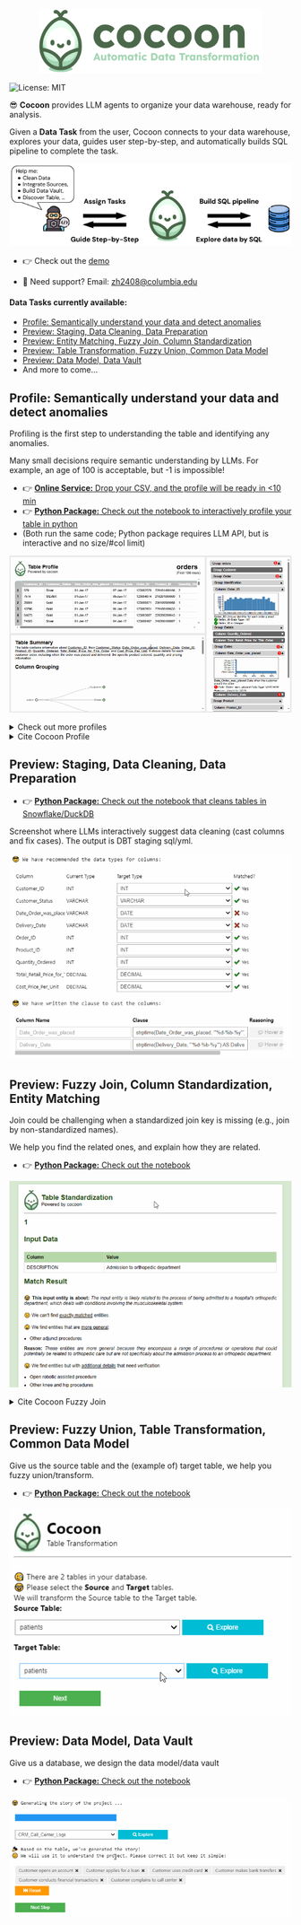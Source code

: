 <div align="center">
  <img src="./images/cocoon_logo.png" alt="Cocoon Logo" width="400"/>
</div>

![License: MIT](https://img.shields.io/badge/License-MIT-yellow.svg)

😎 **Cocoon** provides LLM agents to organize your data warehouse, ready for analysis.

Given a **Data Task** from the user, Cocoon connects to your data warehouse, explores your data, guides user step-by-step, and automatically builds SQL pipeline to complete the task.

<div align="center">
  <img src="./images/arch.png" alt="Cocoon Logo" />
</div>

- 👉 Check out the [demo](https://youtu.be/d9BIEGD7xok)

- 👐 Need support? Email: zh2408@columbia.edu

#### Data Tasks currently available:
- [Profile: Semantically understand your data and detect anomalies](#profile-semantically-understand-your-data-and-detect-anomalies)
- [Preview: Staging, Data Cleaning, Data Preparation](#preview-staging-data-cleaning-data-preparation)
- [Preview: Entity Matching, Fuzzy Join, Column Standardization](#preview-fuzzy-join-column-standardization-entity-matching)
- [Preview: Table Transformation, Fuzzy Union, Common Data Model](#preview-fuzzy-union-table-transformation-common-data-model)
- [Preview: Data Model, Data Vault](#preview-data-model-data-vault)
- And more to come...


## Profile: Semantically understand your data and detect anomalies


Profiling is the first step to understanding the table and identifying any anomalies.

Many small decisions require semantic understanding by LLMs. For example, an age of 100 is acceptable, but -1 is impossible!

- 👉 [**Online Service:** Drop your CSV, and the profile will be ready in <10 min](https://cocoon-data-transformation.github.io/page/)
- 👉 [**Python Package:** Check out the notebook to interactively profile your table in python](https://colab.research.google.com/github/Cocoon-Data-Transformation/cocoon/blob/main/demo/Cocoon_Profile.ipynb)
- (Both run the same code; Python package requires LLM API, but is interactive and no size/#col limit)
  
![](./images/profile.gif)

<details>
  <summary>Check out more profiles</summary>
  
| Dataset Title                              | Profile Link |
|--------------------------------------------|--------------|
| AQI and Latitude/Longitude of Countries    | [View Profile](https://cocoon-data-transformation.github.io/page/profile_gallery/Cocoon_Profile_AQI_and_Lat_Long_of_Countries.html) |
| 2020 Property Sales Data                   | [View Profile](https://cocoon-data-transformation.github.io/page/profile_gallery/Cocoon_Profile__2020_property_sales_data.html) |
| AAC Shelter Cat Outcome                    | [View Profile](https://cocoon-data-transformation.github.io/page/profile_gallery/Cocoon_Profile_aac_shelter_cat_outcome_eng.html) |
| Books                                      | [View Profile](https://cocoon-data-transformation.github.io/page/profile_gallery/Cocoon_Profile_books.html) |
| Cancer                                     | [View Profile](https://cocoon-data-transformation.github.io/page/profile_gallery/Cocoon_Profile_cancer.html) |
| Divorces 2000-2015                         | [View Profile](https://cocoon-data-transformation.github.io/page/profile_gallery/Cocoon_Profile_divorces_2000_2015_original.html) |
| German Credit Data                         | [View Profile](https://cocoon-data-transformation.github.io/page/profile_gallery/Cocoon_Profile_german_credit_data.html) |
| K-Drama                                    | [View Profile](https://cocoon-data-transformation.github.io/page/profile_gallery/Cocoon_Profile_kdrama.html) |
| Patients                                   | [View Profile](https://cocoon-data-transformation.github.io/page/profile_gallery/Cocoon_Profile_patients.html) |
| Used Car Data                              | [View Profile](https://cocoon-data-transformation.github.io/page/profile_gallery/Cocoon_Profile_used_car_data_new.html) |

</details>

<details>
  <summary>Cite Cocoon Profile</summary>
  
```
@article{huang2024cocoon,
  title={Cocoon: Semantic Table Profiling Using Large Language Models},
  author={Huang, Zezhou and Wu, Eugene},
  journal={arXiv preprint arXiv:2404.12552},
  year={2024}
}
```

</details>

## Preview: Staging, Data Cleaning, Data Preparation



- 👉 [**Python Package:** Check out the notebook that cleans tables in Snowflake/DuckDB](https://colab.research.google.com/github/Cocoon-Data-Transformation/cocoon/blob/main/demo/Cocoon_Stage_Demo.ipynb)


Screenshot where LLMs interactively suggest data cleaning (cast columns and fix cases). The output is DBT staging sql/yml.

<kbd>![](./images/stage.gif)</kbd>


## Preview: Fuzzy Join, Column Standardization, Entity Matching

Join could be challenging when a standardized join key is missing (e.g., join by non-standardized names).

We help you find the related ones, and explain how they are related.

- 👉 [**Python Package:** Check out the notebook](https://colab.research.google.com/github/Cocoon-Data-Transformation/cocoon/blob/main/demo/fuzzy_join.ipynb)

<kbd>![](./images/em.gif)</kbd>

<details>
  <summary>Cite Cocoon Fuzzy Join</summary>
  
```
@article{huang2024disambiguate,
  title={Disambiguate Entity Matching through Relation Discovery with Large Language Models},
  author={Huang, Zezhou},
  journal={arXiv preprint arXiv:2403.17344},
  year={2024}
}
```

</details>

## Preview: Fuzzy Union, Table Transformation, Common Data Model

Give us the source table and the (example of) target table, we help you fuzzy union/transform.

- 👉 [**Python Package:** Check out the notebook](https://colab.research.google.com/github/Cocoon-Data-Transformation/cocoon/blob/main/demo/fuzzy_union.ipynb)

<kbd>![](./images/fuzzyunion.gif)</kbd>


## Preview: Data Model, Data Vault

Give us a database, we design the data model/data vault

- 👉 [**Python Package:** Check out the notebook](https://colab.research.google.com/github/Cocoon-Data-Transformation/cocoon/blob/main/demo/Cocoon_Model.ipynb)


<kbd>![](./images/model.gif)</kbd>
